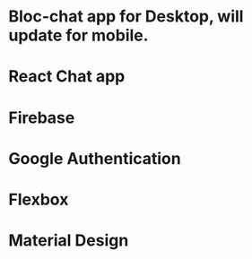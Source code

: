 # Bloc-chat app for Desktop, will update for mobile. 

# React Chat app 
# Firebase 
# Google Authentication
# Flexbox
# Material Design 


